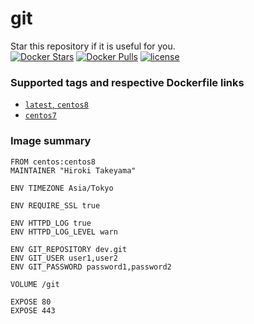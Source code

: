 # git
Star this repository if it is useful for you.  
[![Docker Stars](https://img.shields.io/docker/stars/takeyamajp/git.svg)](https://hub.docker.com/r/takeyamajp/git/)
[![Docker Pulls](https://img.shields.io/docker/pulls/takeyamajp/git.svg)](https://hub.docker.com/r/takeyamajp/git/)
[![license](https://img.shields.io/github/license/takeyamajp/docker-git.svg)](https://github.com/takeyamajp/docker-git/blob/master/LICENSE)

### Supported tags and respective Dockerfile links  
- [`latest`, `centos8`](https://github.com/takeyamajp/docker-git/blob/master/centos8/Dockerfile)
- [`centos7`](https://github.com/takeyamajp/docker-git/blob/master/centos7/Dockerfile)

### Image summary
    FROM centos:centos8  
    MAINTAINER "Hiroki Takeyama"
    
    ENV TIMEZONE Asia/Tokyo
    
    ENV REQUIRE_SSL true
    
    ENV HTTPD_LOG true  
    ENV HTTPD_LOG_LEVEL warn
    
    ENV GIT_REPOSITORY dev.git  
    ENV GIT_USER user1,user2  
    ENV GIT_PASSWORD password1,password2
    
    VOLUME /git
    
    EXPOSE 80  
    EXPOSE 443
    

